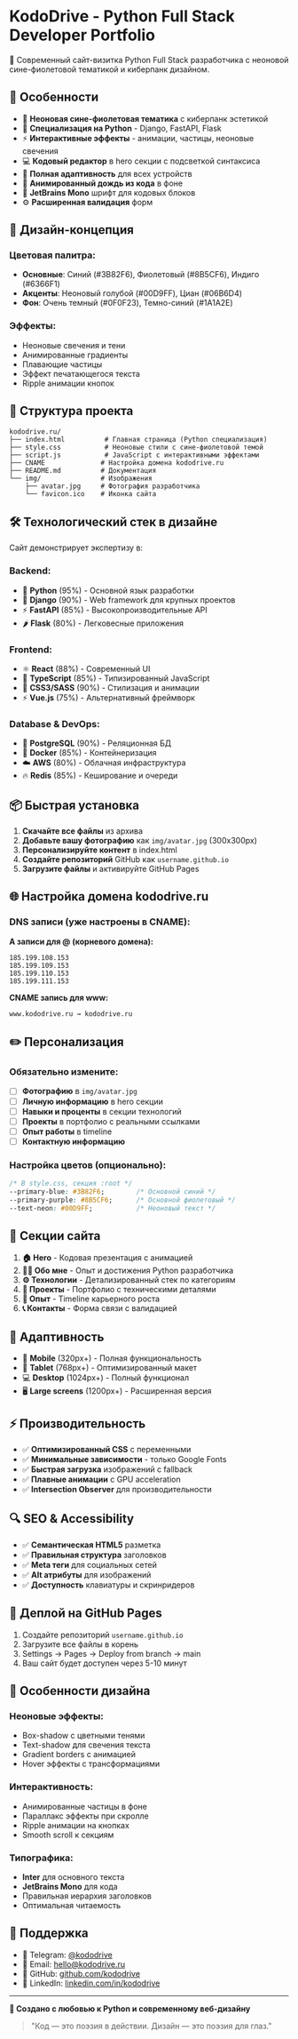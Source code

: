 # KodoDrive - Python Full Stack Developer Portfolio

🐍 Современный сайт-визитка Python Full Stack разработчика с неоновой сине-фиолетовой тематикой и киберпанк дизайном.

## 🚀 Особенности

- 💙 **Неоновая сине-фиолетовая тематика** с киберпанк эстетикой
- 🐍 **Специализация на Python** - Django, FastAPI, Flask
- ⚡ **Интерактивные эффекты** - анимации, частицы, неоновые свечения
- 💻 **Кодовый редактор** в hero секции с подсветкой синтаксиса
- 📱 **Полная адаптивность** для всех устройств
- 🔮 **Анимированный дождь из кода** в фоне
- 🎯 **JetBrains Mono** шрифт для кодовых блоков
- ⚙️ **Расширенная валидация** форм

## 🎨 Дизайн-концепция

### Цветовая палитра:
- **Основные**: Синий (#3B82F6), Фиолетовый (#8B5CF6), Индиго (#6366F1)
- **Акценты**: Неоновый голубой (#00D9FF), Циан (#06B6D4)
- **Фон**: Очень темный (#0F0F23), Темно-синий (#1A1A2E)

### Эффекты:
- Неоновые свечения и тени
- Анимированные градиенты
- Плавающие частицы
- Эффект печатающегося текста
- Ripple анимации кнопок

## 📁 Структура проекта

```
kododrive.ru/
├── index.html          # Главная страница (Python специализация)
├── style.css           # Неоновые стили с сине-фиолетовой темой
├── script.js           # JavaScript с интерактивными эффектами
├── CNAME              # Настройка домена kododrive.ru
├── README.md          # Документация
└── img/               # Изображения
    ├── avatar.jpg     # Фотография разработчика
    └── favicon.ico    # Иконка сайта
```

## 🛠 Технологический стек в дизайне

Сайт демонстрирует экспертизу в:

### Backend:
- 🐍 **Python** (95%) - Основной язык разработки
- 🎯 **Django** (90%) - Web framework для крупных проектов
- ⚡ **FastAPI** (85%) - Высокопроизводительные API
- 🌶️ **Flask** (80%) - Легковесные приложения

### Frontend:
- ⚛️ **React** (88%) - Современный UI
- 📜 **TypeScript** (85%) - Типизированный JavaScript
- 🎨 **CSS3/SASS** (90%) - Стилизация и анимации
- ⚡ **Vue.js** (75%) - Альтернативный фреймворк

### Database & DevOps:
- 🐘 **PostgreSQL** (90%) - Реляционная БД
- 🐳 **Docker** (85%) - Контейнеризация
- ☁️ **AWS** (80%) - Облачная инфраструктура
- 🔥 **Redis** (85%) - Кеширование и очереди

## 📦 Быстрая установка

1. **Скачайте все файлы** из архива
2. **Добавьте вашу фотографию** как `img/avatar.jpg` (300x300px)
3. **Персонализируйте контент** в index.html
4. **Создайте репозиторий** GitHub как `username.github.io`
5. **Загрузите файлы** и активируйте GitHub Pages

## 🌐 Настройка домена kododrive.ru

### DNS записи (уже настроены в CNAME):

**A записи для @ (корневого домена):**
```
185.199.108.153
185.199.109.153
185.199.110.153
185.199.111.153
```

**CNAME запись для www:**
```
www.kododrive.ru → kododrive.ru
```

## ✏️ Персонализация

### Обязательно измените:
- [ ] **Фотографию** в `img/avatar.jpg`
- [ ] **Личную информацию** в hero секции
- [ ] **Навыки и проценты** в секции технологий
- [ ] **Проекты** в портфолио с реальными ссылками
- [ ] **Опыт работы** в timeline
- [ ] **Контактную информацию**

### Настройка цветов (опционально):
```css
/* В style.css, секция :root */
--primary-blue: #3B82F6;        /* Основной синий */
--primary-purple: #8B5CF6;      /* Основной фиолетовый */
--text-neon: #00D9FF;           /* Неоновый текст */
```

## 🎯 Секции сайта

1. **🏠 Hero** - Кодовая презентация с анимацией
2. **👨‍💻 Обо мне** - Опыт и достижения Python разработчика
3. **⚙️ Технологии** - Детализированный стек по категориям
4. **🚀 Проекты** - Портфолио с техническими деталями
5. **💼 Опыт** - Timeline карьерного роста
6. **📞 Контакты** - Форма связи с валидацией

## 📱 Адаптивность

- 📱 **Mobile** (320px+) - Полная функциональность
- 📱 **Tablet** (768px+) - Оптимизированный макет
- 💻 **Desktop** (1024px+) - Полный функционал
- 🖥 **Large screens** (1200px+) - Расширенная версия

## ⚡ Производительность

- ✅ **Оптимизированный CSS** с переменными
- ✅ **Минимальные зависимости** - только Google Fonts
- ✅ **Быстрая загрузка** изображений с fallback
- ✅ **Плавные анимации** с GPU acceleration
- ✅ **Intersection Observer** для производительности

## 🔍 SEO & Accessibility

- ✅ **Семантическая HTML5** разметка
- ✅ **Правильная структура** заголовков
- ✅ **Meta теги** для социальных сетей
- ✅ **Alt атрибуты** для изображений
- ✅ **Доступность** клавиатуры и скринридеров

## 🚀 Деплой на GitHub Pages

1. Создайте репозиторий `username.github.io`
2. Загрузите все файлы в корень
3. Settings → Pages → Deploy from branch → main
4. Ваш сайт будет доступен через 5-10 минут

## 🎨 Особенности дизайна

### Неоновые эффекты:
- Box-shadow с цветными тенями
- Text-shadow для свечения текста
- Gradient borders с анимацией
- Hover эффекты с трансформациями

### Интерактивность:
- Анимированные частицы в фоне
- Параллакс эффекты при скролле
- Ripple анимации на кнопках
- Smooth scroll к секциям

### Типографика:
- **Inter** для основного текста
- **JetBrains Mono** для кода
- Правильная иерархия заголовков
- Оптимальная читаемость

## 🤝 Поддержка

- 💬 Telegram: [@kododrive](https://t.me/kododrive)
- 📧 Email: hello@kododrive.ru
- 🐙 GitHub: [github.com/kododrive](https://github.com/kododrive)
- 💼 LinkedIn: [linkedin.com/in/kododrive](https://linkedin.com/in/kododrive)

---

**🐍 Создано с любовью к Python и современному веб-дизайну**

> "Код — это поэзия в действии. Дизайн — это поэзия для глаз."
